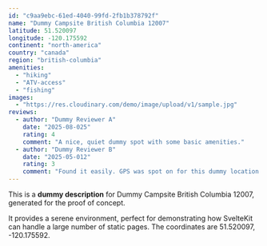 ```yaml
---
id: "c9aa9ebc-61ed-4040-99fd-2fb1b378792f"
name: "Dummy Campsite British Columbia 12007"
latitude: 51.520097
longitude: -120.175592
continent: "north-america"
country: "canada"
region: "british-columbia"
amenities:
  - "hiking"
  - "ATV-access"
  - "fishing"
images:
  - "https://res.cloudinary.com/demo/image/upload/v1/sample.jpg"
reviews:
  - author: "Dummy Reviewer A"
    date: "2025-08-025"
    rating: 4
    comment: "A nice, quiet dummy spot with some basic amenities."
  - author: "Dummy Reviewer B"
    date: "2025-05-012"
    rating: 3
    comment: "Found it easily. GPS was spot on for this dummy location."
---
```


This is a **dummy description** for Dummy Campsite British Columbia 12007, generated for the proof of concept.

It provides a serene environment, perfect for demonstrating how SvelteKit can handle a large number of static pages. The coordinates are 51.520097, -120.175592.
